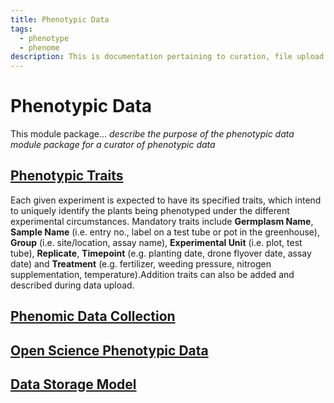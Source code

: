 ```yaml
---
title: Phenotypic Data
tags:
  - phenotype
  - phenome
description: This is documentation pertaining to curation, file upload and management of phenotypic data within TripalCultivate.
---
```

# Phenotypic Data
This module package... *describe the purpose of the phenotypic data module package for a curator of phenotypic data*

## [Phenotypic Traits](phenotypic-data/traits-importer)
Each given experiment is expected to have its specified traits, which intend to uniquely identify the plants being phenotyped under the different experimental circumstances. Mandatory traits include **Germplasm Name**, **Sample Name** (i.e. entry no., label on a test tube or pot in the greenhouse), **Group** (i.e. site/location, assay name), **Experimental Unit** (i.e. plot, test tube), **Replicate**, **Timepoint** (e.g. planting date, drone flyover date, assay date) and **Treatment** (e.g. fertilizer, weeding pressure, nitrogen supplementation, temperature).Addition traits can also be added and described during data upload. 



## [Phenomic Data Collection](phenotypic-data/collect-importer) 




## [Open Science Phenotypic Data](phenotypic-data/share-importer)





## [Data Storage Model](phenotypic-data/data-storage-model)
